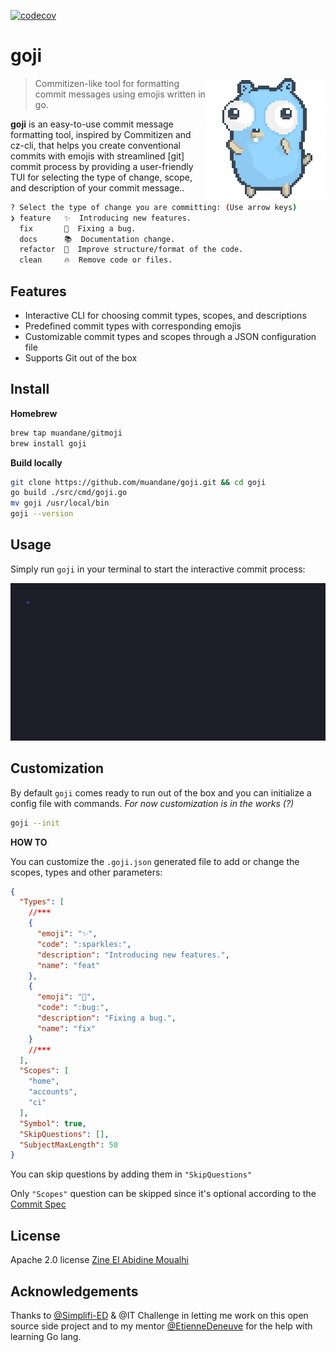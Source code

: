 [![codecov](https://codecov.io/gh/muandane/goji/branch/main/graph/badge.svg?token=0PYU31AH2S)](https://codecov.io/gh/muandane/goji)
# goji

<img align="right" src="examples/go-gopher.gif">

> Commitizen-like tool for formatting commit messages using emojis written in go.

**goji** is an easy-to-use commit message formatting tool, inspired by Commitizen and cz-cli, 
that helps you create conventional commits with emojis with streamlined [git] commit process by providing a user-friendly TUI 
for selecting the type of change, scope, and description of your commit message..

```sh
? Select the type of change you are committing: (Use arrow keys)
❯ feature   ✨  Introducing new features.
  fix       🐛  Fixing a bug.
  docs      📚  Documentation change.
  refactor  🎨  Improve structure/format of the code.
  clean     🔥  Remove code or files.
```

## Features

- Interactive CLI for choosing commit types, scopes, and descriptions
- Predefined commit types with corresponding emojis
- Customizable commit types and scopes through a JSON configuration file
- Supports Git out of the box

## Install

**Homebrew**

```bash
brew tap muandane/gitmoji
brew install goji
```

**Build locally**

```bash
git clone https://github.com/muandane/goji.git && cd goji
go build ./src/cmd/goji.go
mv goji /usr/local/bin
goji --version 
```

## Usage

Simply run `goji` in your terminal to start the interactive commit process:

![Goji gif](examples/goji.gif)

## Customization

By default `goji` comes ready to run out of the box and you can initialize a config file with commands. _For now customization is in the works (?)_

```sh
goji --init
```

**HOW TO**

You can customize the `.goji.json` generated file to add or change the scopes, types and other parameters:

```json
{
  "Types": [
    //***
    {
      "emoji": "✨",
      "code": ":sparkles:",
      "description": "Introducing new features.",
      "name": "feat"
    },
    {
      "emoji": "🐛",
      "code": ":bug:",
      "description": "Fixing a bug.",
      "name": "fix"
    }
    //***
  ],
  "Scopes": [
    "home",
    "accounts",
    "ci"
  ],
  "Symbol": true,
  "SkipQuestions": [],
  "SubjectMaxLength": 50
}
```

You can skip questions by adding them in `"SkipQuestions"`

Only `"Scopes"` question can be skipped since it's optional according to the [Commit Spec](https://www.conventionalcommits.org/en/v1.0.0/)

## License

Apache 2.0 license [Zine El Abidine Moualhi](https://www.linkedin.com/in/zinemoualhi/)

## Acknowledgements

Thanks to [@Simplifi-ED](https://www.simplified.fr) & @IT Challenge in letting me work on this open source side project and to my mentor [@EtienneDeneuve](https://github.com/EtienneDeneuve) for the help with learning Go lang.
